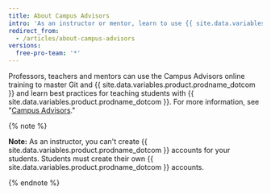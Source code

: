 ```yaml
---
title: About Campus Advisors
intro: 'As an instructor or mentor, learn to use {{ site.data.variables.product.prodname_dotcom }} at your school with Campus Advisors training and support.'
redirect_from:
  - /articles/about-campus-advisors
versions:
  free-pro-team: '*'
---
```


Professors, teachers and mentors can use the Campus Advisors online training to master Git and {{ site.data.variables.product.prodname_dotcom }} and learn best practices for teaching students with {{ site.data.variables.product.prodname_dotcom }}.  For more information, see "[Campus Advisors](https://education.github.com/teachers/advisors)."

{% note %}

**Note:** As an instructor, you can't create {{ site.data.variables.product.prodname_dotcom }} accounts for your students. Students must create their own {{ site.data.variables.product.prodname_dotcom }} accounts.

{% endnote %}
